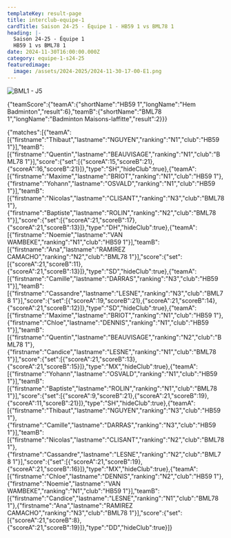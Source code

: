 ```yaml
---
templateKey: result-page
title: interclub-equipe-1
cardTitle: Saison 24-25 - Équipe 1 - HB59 1 vs BML78 1 
heading: |-
  Saison 24-25 - Équipe 1
  HB59 1 vs BML78 1
date: 2024-11-30T16:00:00.000Z
category: equipe-1-s24-25
featuredimage:
  image: /assets/2024-2025/2024-11-30-17-00-E1.png
---
```

![](/assets/2024-2025/2024-11-30-17-00-E1.png "BML1 - J5")

<teamscoreboard>{"teamScore":{"teamA":{"shortName":"HB59 1","longName":"Hem Badminton","result":6},"teamB":{"shortName":"BML78 1","longName":"Badminton Maisons-laffitte","result":2}}}</teamscoreboard>

<scoreboard>{"matches":[{"teamA":[{"firstname":"Thibaut","lastname":"NGUYEN","ranking":"N1","club":"HB59 1"}],"teamB":[{"firstname":"Quentin","lastname":"BEAUVISAGE","ranking":"N1","club":"BML78 1"}],"score":{"set":[{"scoreA":15,"scoreB":21},{"scoreA":16,"scoreB":21}]},"type":"SH","hideClub":true},{"teamA":[{"firstname":"Maxime","lastname":"BRIOT","ranking":"N1","club":"HB59 1"},{"firstname":"Yohann","lastname":"OSVALD","ranking":"N1","club":"HB59 1"}],"teamB":[{"firstname":"Nicolas","lastname":"CLISANT","ranking":"N3","club":"BML78 1"},{"firstname":"Baptiste","lastname":"ROLIN","ranking":"N2","club":"BML78 1"}],"score":{"set":[{"scoreA":21,"scoreB":17},{"scoreA":21,"scoreB":13}]},"type":"DH","hideClub":true},{"teamA":[{"firstname":"Noemie","lastname":"VAN WAMBEKE","ranking":"N1","club":"HB59 1"}],"teamB":[{"firstname":"Ana","lastname":"RAMIREZ CAMACHO","ranking":"N2","club":"BML78 1"}],"score":{"set":[{"scoreA":21,"scoreB":11},{"scoreA":21,"scoreB":13}]},"type":"SD","hideClub":true},{"teamA":[{"firstname":"Camille","lastname":"DARRAS","ranking":"N3","club":"HB59 1"}],"teamB":[{"firstname":"Cassandre","lastname":"LESNE","ranking":"N3","club":"BML78 1"}],"score":{"set":[{"scoreA":19,"scoreB":21},{"scoreA":21,"scoreB":14},{"scoreA":21,"scoreB":12}]},"type":"SD","hideClub":true},{"teamA":[{"firstname":"Maxime","lastname":"BRIOT","ranking":"N1","club":"HB59 1"},{"firstname":"Chloe","lastname":"DENNIS","ranking":"N1","club":"HB59 1"}],"teamB":[{"firstname":"Quentin","lastname":"BEAUVISAGE","ranking":"N2","club":"BML78 1"},{"firstname":"Candice","lastname":"LESNE","ranking":"N1","club":"BML78 1"}],"score":{"set":[{"scoreA":21,"scoreB":13},{"scoreA":21,"scoreB":15}]},"type":"MX","hideClub":true},{"teamA":[{"firstname":"Yohann","lastname":"OSVALD","ranking":"N1","club":"HB59 1"}],"teamB":[{"firstname":"Baptiste","lastname":"ROLIN","ranking":"N1","club":"BML78 1"}],"score":{"set":[{"scoreA":9,"scoreB":21},{"scoreA":21,"scoreB":19},{"scoreA":11,"scoreB":21}]},"type":"SH","hideClub":true},{"teamA":[{"firstname":"Thibaut","lastname":"NGUYEN","ranking":"N3","club":"HB59 1"},{"firstname":"Camille","lastname":"DARRAS","ranking":"N3","club":"HB59 1"}],"teamB":[{"firstname":"Nicolas","lastname":"CLISANT","ranking":"N2","club":"BML78 1"},{"firstname":"Cassandre","lastname":"LESNE","ranking":"N2","club":"BML78 1"}],"score":{"set":[{"scoreA":21,"scoreB":19},{"scoreA":21,"scoreB":16}]},"type":"MX","hideClub":true},{"teamA":[{"firstname":"Chloe","lastname":"DENNIS","ranking":"N2","club":"HB59 1"},{"firstname":"Noemie","lastname":"VAN WAMBEKE","ranking":"N1","club":"HB59 1"}],"teamB":[{"firstname":"Candice","lastname":"LESNE","ranking":"N1","club":"BML78 1"},{"firstname":"Ana","lastname":"RAMIREZ CAMACHO","ranking":"N3","club":"BML78 1"}],"score":{"set":[{"scoreA":21,"scoreB":8},{"scoreA":21,"scoreB":19}]},"type":"DD","hideClub":true}]}</scoreboard>